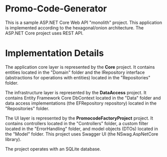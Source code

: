 # Promo-Code-Generator

This is a sample ASP.NET Core Web API "monolith" project. This application is implemented according to the hexagonal/onion architecture. The ASP.NET Core project uses REST API.

# Implementation Details

The application core layer is represented by the **Core** project. It contains entities located in the "Domain" folder and the IRepository<T> interface (abstractions for operations with entities) located in the "Repositories" folder.

The infrastructure layer is represented by the **DataAccess** project. It contains Entity Framework Core DbContext located in the "Data" folder and data access implementations (the EFRepository<T> repository) located in the "Repositories" folder.

The UI layer is represented by the **PromocodeFactoryProject** project. It contains controllers located in the "Controllers" folder, a custom filter located in the "ErrorHandling" folder, and model objects (DTOs) located in the "Model" folder. This project uses Swagger UI (the NSwag.AspNetCore library).

The project operates with an SQLite database.
